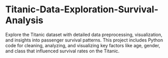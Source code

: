 # Titanic-Data-Exploration-Survival-Analysis
Explore the Titanic dataset with detailed data preprocessing, visualization, and insights into passenger survival patterns. This project includes Python code for cleaning, analyzing, and visualizing key factors like age, gender, and class that influenced survival rates on the Titanic.

